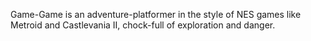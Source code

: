 Game-Game is an adventure-platformer in the style of NES games like Metroid and Castlevania II, chock-full of exploration and danger.